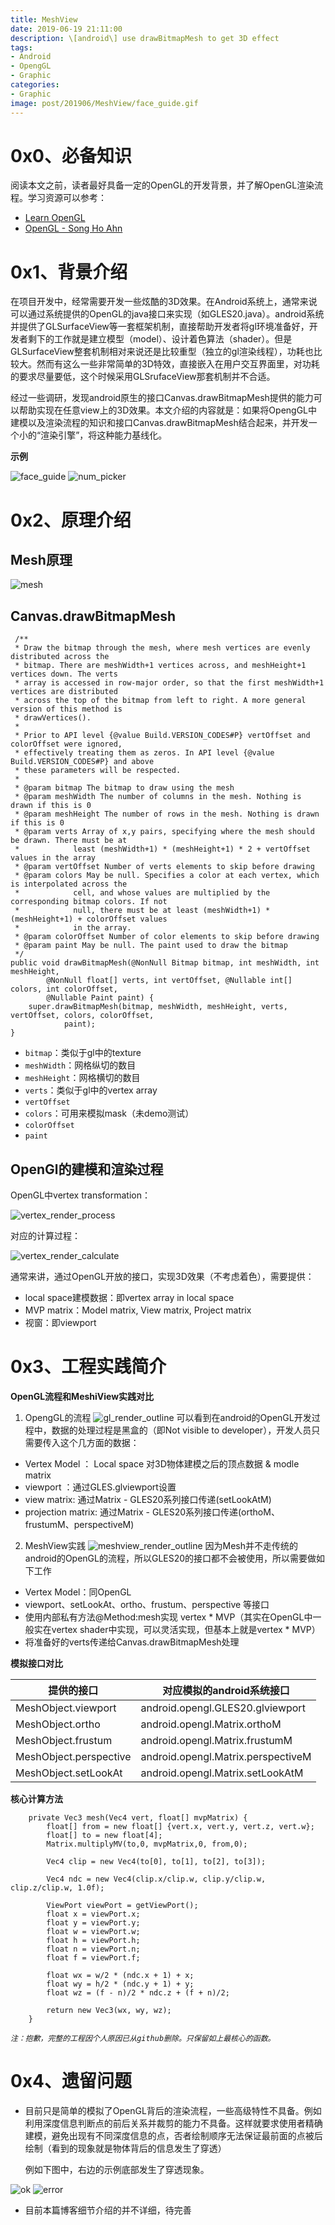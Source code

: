 ```yaml
---
title: MeshView
date: 2019-06-19 21:11:00
description: \[android\] use drawBitmapMesh to get 3D effect 
tags:
- Android
- OpengGL
- Graphic
categories:
- Graphic
image: post/201906/MeshView/face_guide.gif
---
```


# 0x0、必备知识
  阅读本文之前，读者最好具备一定的OpenGL的开发背景，并了解OpenGL渲染流程。学习资源可以参考：
  - [Learn OpenGL](https://learnopengl.com/)
  - [OpenGL - Song Ho Ahn](http://www.songho.ca/opengl/index.html)

# 0x1、背景介绍
  在项目开发中，经常需要开发一些炫酷的3D效果。在Android系统上，通常来说可以通过系统提供的OpenGL的java接口来实现（如GLES20.java）。android系统并提供了GLSurfaceView等一套框架机制，直接帮助开发者将gl环境准备好，开发者剩下的工作就是建立模型（model）、设计着色算法（shader）。但是GLSurfaceView整套机制相对来说还是比较重型（独立的gl渲染线程），功耗也比较大。然而有这么一些非常简单的3D特效，直接嵌入在用户交互界面里，对功耗的要求尽量要低，这个时候采用GLSrufaceView那套机制并不合适。
    
  经过一些调研，发现android原生的接口Canvas.drawBitmapMesh提供的能力可以帮助实现在任意view上的3D效果。本文介绍的内容就是：如果将OpengGL中建模以及渲染流程的知识和接口Canvas.drawBitmapMesh结合起来，并开发一个小的“渲染引擎”，将这种能力基线化。
    
  **示例**  

![face_guide](MeshView/face_guide.gif) ![num_picker](MeshView/num_picker.gif)

    
# 0x2、原理介绍

## Mesh原理
![mesh](MeshView/mesh_example.png)

## Canvas.drawBitmapMesh

```
 /**
 * Draw the bitmap through the mesh, where mesh vertices are evenly distributed across the
 * bitmap. There are meshWidth+1 vertices across, and meshHeight+1 vertices down. The verts
 * array is accessed in row-major order, so that the first meshWidth+1 vertices are distributed
 * across the top of the bitmap from left to right. A more general version of this method is
 * drawVertices().
 *
 * Prior to API level {@value Build.VERSION_CODES#P} vertOffset and colorOffset were ignored,
 * effectively treating them as zeros. In API level {@value Build.VERSION_CODES#P} and above
 * these parameters will be respected.
 *
 * @param bitmap The bitmap to draw using the mesh
 * @param meshWidth The number of columns in the mesh. Nothing is drawn if this is 0
 * @param meshHeight The number of rows in the mesh. Nothing is drawn if this is 0
 * @param verts Array of x,y pairs, specifying where the mesh should be drawn. There must be at
 *            least (meshWidth+1) * (meshHeight+1) * 2 + vertOffset values in the array
 * @param vertOffset Number of verts elements to skip before drawing
 * @param colors May be null. Specifies a color at each vertex, which is interpolated across the
 *            cell, and whose values are multiplied by the corresponding bitmap colors. If not
 *            null, there must be at least (meshWidth+1) * (meshHeight+1) + colorOffset values
 *            in the array.
 * @param colorOffset Number of color elements to skip before drawing
 * @param paint May be null. The paint used to draw the bitmap
 */
public void drawBitmapMesh(@NonNull Bitmap bitmap, int meshWidth, int meshHeight,
        @NonNull float[] verts, int vertOffset, @Nullable int[] colors, int colorOffset,
        @Nullable Paint paint) {
    super.drawBitmapMesh(bitmap, meshWidth, meshHeight, verts, vertOffset, colors, colorOffset,
            paint);
}
```

- `bitmap`：类似于gl中的texture
- `meshWidth`：网格纵切的数目
- `meshHeight`：网格横切的数目
- `verts`：类似于gl中的vertex array
- `vertOffset`
- `colors`：可用来模拟mask（未demo测试）
- `colorOffset`
- `paint`

## OpenGl的建模和渲染过程

OpenGL中vertex transformation：

![vertex_render_process](MeshView/vertex_render_process.png)

对应的计算过程：

![vertex_render_calculate](MeshView/vertex_render_calculate.png)

通常来讲，通过OpenGL开放的接口，实现3D效果（不考虑着色），需要提供：
- local space建模数据：即vertex array in local space
- MVP matrix：Model matrix, View matrix, Project matrix
- 视窗：即viewport


# 0x3、工程实践简介
**OpenGL流程和MeshiView实践对比**

1. OpengGL的流程
![gl_render_outline](MeshView/gl_render_outline.png)
可以看到在android的OpenGL开发过程中，数据的处理过程是黑盒的（即Not visible to developer），开发人员只需要传入这个几方面的数据：
- Vertex Model ： Local space 对3D物体建模之后的顶点数据 & modle matrix
- viewport ：通过GLES.glviewport设置
- view matrix: 通过Matrix - GLES20系列接口传递(setLookAtM)
- projection matrix: 通过Matrix - GLES20系列接口传递(orthoM、frustumM、perspectiveM)

2. MeshView实践
![meshview_render_outline](MeshView/meshview_render_outline.png)
因为Mesh并不走传统的android的OpenGL的流程，所以GLES20的接口都不会被使用，所以需要做如下工作
- Vertex Model：同OpenGL
- viewport、setLookAt、ortho、frustum、perspective 等接口
- 使用内部私有方法@Method:mesh实现 vertex * MVP（其实在OpenGL中一般实在vertex shader中实现，可以灵活实现，但基本上就是vertex * MVP）
- 将准备好的verts传递给Canvas.drawBitmapMesh处理

**模拟接口对比**

| 提供的接口 | 对应模拟的android系统接口 |
| ------ | ------ |
| MeshObject.viewport | android.opengl.GLES20.glviewport|
| MeshObject.ortho | android.opengl.Matrix.orthoM |
| MeshObject.frustum | android.opengl.Matrix.frustumM |
| MeshObject.perspective | android.opengl.Matrix.perspectiveM |
| MeshObject.setLookAt | android.opengl.Matrix.setLookAtM|

**核心计算方法**
```
    private Vec3 mesh(Vec4 vert, float[] mvpMatrix) {
        float[] from = new float[] {vert.x, vert.y, vert.z, vert.w};
        float[] to = new float[4];
        Matrix.multiplyMV(to,0, mvpMatrix,0, from,0);

        Vec4 clip = new Vec4(to[0], to[1], to[2], to[3]);

        Vec4 ndc = new Vec4(clip.x/clip.w, clip.y/clip.w, clip.z/clip.w, 1.0f);

        ViewPort viewPort = getViewPort();
        float x = viewPort.x;
        float y = viewPort.y;
        float w = viewPort.w;
        float h = viewPort.h;
        float n = viewPort.n;
        float f = viewPort.f;

        float wx = w/2 * (ndc.x + 1) + x;
        float wy = h/2 * (ndc.y + 1) + y;
        float wz = (f - n)/2 * ndc.z + (f + n)/2;

        return new Vec3(wx, wy, wz);
    }
```

*`注：抱歉，完整的工程因个人原因已从github删除。只保留如上最核心的函数。`*

# 0x4、遗留问题

- 目前只是简单的模拟了OpenGL背后的渲染流程，一些高级特性不具备。例如利用深度信息判断点的前后关系并裁剪的能力不具备。这样就要求使用者精确建模，避免出现有不同深度信息的点，否者绘制顺序无法保证最前面的点被后绘制（看到的现象就是物体背后的信息发生了穿透）

  例如下图中，右边的示例底部发生了穿透现象。

![ok](MeshView/calendar_3d_ok.png)   ![error](MeshView/calendar_3d_error.png)

- 目前本篇博客细节介绍的并不详细，待完善